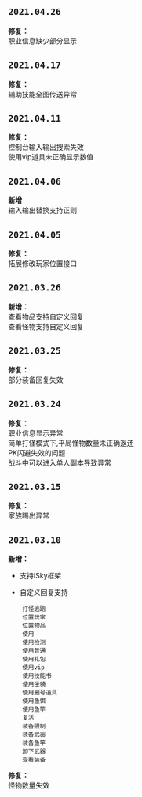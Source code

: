 ## `2021.04.26`

**修复：**<br>
职业信息缺少部分显示

## `2021.04.17`

**修复：**<br>
辅助技能全图传送异常

## `2021.04.11`

**修复：**<br>
控制台输入输出搜索失效  
使用vip道具未正确显示数值

## `2021.04.06`

**新增**<br>
输入输出替换支持正则

## `2021.04.05`

**修复：**<br>
拓展修改玩家位置接口

## `2021.03.26`


**新增：**<br>
查看物品支持自定义回复  
查看怪物支持自定义回复

## `2021.03.25`


**修复：**<br>
部分装备回复失效

## `2021.03.24`


**修复：**<br>
职业信息显示异常  
简单打怪模式下,平局怪物数量未正确返还  
PK闪避失效的问题  
战斗中可以进入单人副本导致异常

## `2021.03.15`


**修复：**<br>
家族踢出异常

## `2021.03.10`

**新增：**<br>
* 支持ISky框架

* 自定义回复支持
```
    打怪逃跑
    位置玩家
    位置物品
    使用
    使用检测
    使用普通
    使用礼包
    使用vip
    使用技能书
    使用坐骑
    使用删号道具
    使用鱼饵
    使用鱼竿
    复活
    装备限制
    装备武器
    装备鱼竿
    卸下武器
    查看装备
```

**修复：**<br>
怪物数量失效